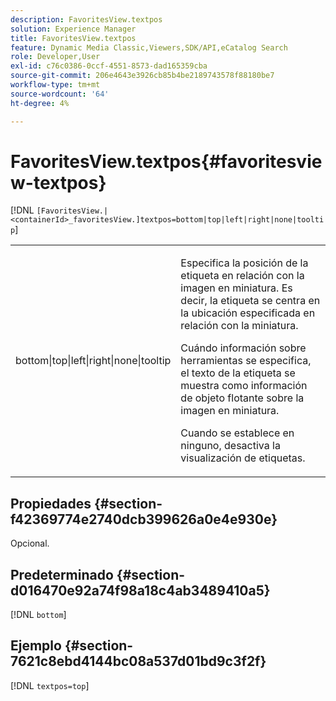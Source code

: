 ```yaml
---
description: FavoritesView.textpos
solution: Experience Manager
title: FavoritesView.textpos
feature: Dynamic Media Classic,Viewers,SDK/API,eCatalog Search
role: Developer,User
exl-id: c76c0386-0ccf-4551-8573-dad165359cba
source-git-commit: 206e4643e3926cb85b4be2189743578f88180be7
workflow-type: tm+mt
source-wordcount: '64'
ht-degree: 4%

---
```


# FavoritesView.textpos{#favoritesview-textpos}

[!DNL `[FavoritesView.|<containerId>_favoritesView.]textpos=bottom|top|left|right|none|tooltip`]

<table id="table_2B109D2F91E64B5382B31921C3780FA5"> 
 <tbody> 
  <tr> 
   <td colname="col1"> <p><span class="codeph"> bottom|top|left|right|none|tooltip</span> </p> </td> 
   <td colname="col2"> <p> Especifica la posición de la etiqueta en relación con la imagen en miniatura. Es decir, la etiqueta se centra en la ubicación especificada en relación con la miniatura. </p> <p>Cuándo <span class="codeph"> información sobre herramientas</span> se especifica, el texto de la etiqueta se muestra como información de objeto flotante sobre la imagen en miniatura. </p> <p>Cuando se establece en <span class="codeph"> ninguno</span>, desactiva la visualización de etiquetas. </p> </td> 
  </tr> 
 </tbody> 
</table>

## Propiedades {#section-f42369774e2740dcb399626a0e4e930e}

Opcional.

## Predeterminado {#section-d016470e92a74f98a18c4ab3489410a5}

[!DNL `bottom`]

## Ejemplo {#section-7621c8ebd4144bc08a537d01bd9c3f2f}

[!DNL `textpos=top`]
